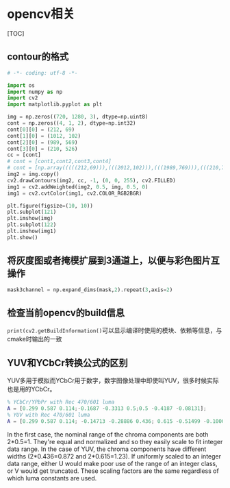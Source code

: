# opencv相关
[TOC]

## contour的格式
```python
# -*- coding: utf-8 -*-

import os
import numpy as np
import cv2
import matplotlib.pyplot as plt

img = np.zeros((720, 1280, 3), dtype=np.uint8)
cont = np.zeros((4, 1, 2), dtype=np.int32)
cont[0][0] = (212, 69)
cont[1][0] = (1012, 102)
cont[2][0] = (989, 569)
cont[3][0] = (210, 526)
cc = [cont]
# cont = [cont1,cont2,cont3,cont4]
# cont = [np.array(((((212,69))),(((2012,102))),(((1989,769))),(((210,726)))))]
img2 = img.copy()
cv2.drawContours(img2, cc, -1, (0, 0, 255), cv2.FILLED)
img1 = cv2.addWeighted(img2, 0.5, img, 0.5, 0)
img1 = cv2.cvtColor(img1, cv2.COLOR_RGB2BGR)

plt.figure(figsize=(10, 10))
plt.subplot(121)
plt.imshow(img)
plt.subplot(122)
plt.imshow(img1)
plt.show()
```
## 将灰度图或者掩模扩展到3通道上，以便与彩色图片互操作

```python
mask3channel = np.expand_dims(mask,2).repeat(3,axis=2)
```

## 检查当前opencv的build信息

`print(cv2.getBuildInformation()`可以显示编译时使用的模块、依赖等信息，与cmake时输出的一致

## YUV和YCbCr转换公式的区别
YUV多用于模拟而YCbCr用于数字，数字图像处理中即使叫YUV，很多时候实际也是用的YCbCr。
```matlab
% YCbCr/YPbPr with Rec 470/601 luma
A = [0.299 0.587 0.114;-0.1687 -0.3313 0.5;0.5 -0.4187 -0.08131];
% YUV with Rec 470/601 luma
A = [0.299 0.587 0.114; -0.14713 -0.28886 0.436; 0.615 -0.51499 -0.10001];
```
In the first case, the nominal range of the chroma components are both 2\*0.5=1.  They're equal and normalized and so they easily scale to fit integer data range.  In the case of YUV, the chroma components have different widths (2\*0.436=0.872 and 2\*0.615=1.23).  If uniformly scaled to an integer data range, either U would make poor use of the range of an integer class, or V would get truncated.  These scaling factors are the same regardless of which luma constants are used.
